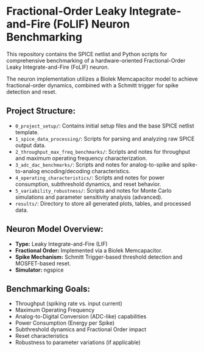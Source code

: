 # Fractional-Order Leaky Integrate-and-Fire (FoLIF) Neuron Benchmarking

This repository contains the SPICE netlist and Python scripts for comprehensive benchmarking of a hardware-oriented Fractional-Order Leaky Integrate-and-Fire (FoLIF) neuron.

The neuron implementation utilizes a Biolek Memcapacitor model to achieve fractional-order dynamics, combined with a Schmitt trigger for spike detection and reset.

## Project Structure:

- `0_project_setup/`: Contains initial setup files and the base SPICE netlist template.
- `1_spice_data_processing/`: Scripts for parsing and analyzing raw SPICE output data.
- `2_throughput_max_freq_benchmarks/`: Scripts and notes for throughput and maximum operating frequency characterization.
- `3_adc_dac_benchmarks/`: Scripts and notes for analog-to-spike and spike-to-analog encoding/decoding characteristics.
- `4_operating_characteristics/`: Scripts and notes for power consumption, subthreshold dynamics, and reset behavior.
- `5_variability_robustness/`: Scripts and notes for Monte Carlo simulations and parameter sensitivity analysis (advanced).
- `results/`: Directory to store all generated plots, tables, and processed data.

## Neuron Model Overview:

- **Type:** Leaky Integrate-and-Fire (LIF)
- **Fractional Order:** Implemented via a Biolek Memcapacitor.
- **Spike Mechanism:** Schmitt Trigger-based threshold detection and MOSFET-based reset.
- **Simulator:** ngspice

## Benchmarking Goals:

- Throughput (spiking rate vs. input current)
- Maximum Operating Frequency
- Analog-to-Digital Conversion (ADC-like) capabilities
- Power Consumption (Energy per Spike)
- Subthreshold dynamics and Fractional Order impact
- Reset characteristics
- Robustness to parameter variations (if applicable)

